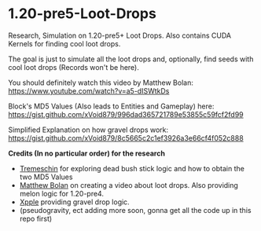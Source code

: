 # 1.20-pre5-Loot-Drops
Research, Simulation on 1.20-pre5+ Loot Drops. Also contains CUDA Kernels for finding cool loot drops.

The goal is just to simulate all the loot drops and, optionally, find seeds with cool loot drops (Records won't be here).

You should definitely watch this video by Matthew Bolan: https://www.youtube.com/watch?v=a5-dISWtkDs

Block's MD5 Values (Also leads to Entities and Gameplay) here: https://gist.github.com/xVoid879/996dad365721789e53855c59fcf2fd99

Simplified Explanation on how gravel drops work: https://gist.github.com/xVoid879/8c5665c2c1ef3926a3e66cf4f052c888

**Credits (In no particular order) for the research**
- [Tremeschin](https://github.com/tremeschin/) for exploring dead bush stick logic and how to obtain the two MD5 Values
- [Matthew Bolan](https://github.com/mjtb49/) on creating a video about loot drops. Also providing melon logic for 1.20-pre4.
- [Xpple](https://github.com/xpple/) providing gravel drop logic.
- (pseudogravity, ect adding more soon, gonna get all the code up in this repo first) 
